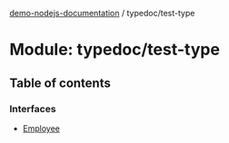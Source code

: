 [demo-nodejs-documentation](../README.md) / typedoc/test-type

# Module: typedoc/test-type

## Table of contents

### Interfaces

- [Employee](../interfaces/typedoc_test_type.Employee.md)
